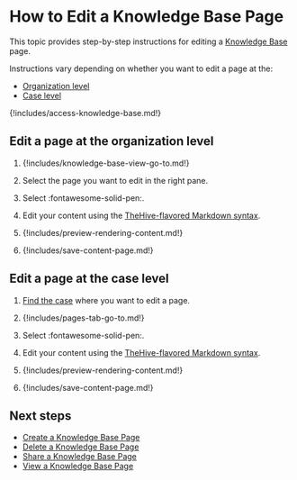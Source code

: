 # How to Edit a Knowledge Base Page

This topic provides step-by-step instructions for editing a [Knowledge Base](about-knowledge-base.md) page.

Instructions vary depending on whether you want to edit a page at the:  

* [Organization level](#edit-a-page-at-the-organization-level)  
* [Case level](#edit-a-page-at-the-case-level)

{!includes/access-knowledge-base.md!}

## Edit a page at the organization level

1. {!includes/knowledge-base-view-go-to.md!}

2. Select the page you want to edit in the right pane.

3. Select :fontawesome-solid-pen:.

4. Edit your content using the [TheHive-flavored Markdown syntax](../thehive-flavored-markdown.md).

5. {!includes/preview-rendering-content.md!}

6. {!includes/save-content-page.md!}

## Edit a page at the case level

1. [Find the case](../analyst-corner/cases/search-for-cases/find-a-case.md) where you want to edit a page.

2. {!includes/pages-tab-go-to.md!}

3. Select :fontawesome-solid-pen:.

4. Edit your content using the [TheHive-flavored Markdown syntax](../thehive-flavored-markdown.md).

5. {!includes/preview-rendering-content.md!}

6. {!includes/save-content-page.md!}

<h2>Next steps</h2>

* [Create a Knowledge Base Page](create-a-knowledge-base-page.md)
* [Delete a Knowledge Base Page](delete-a-knowledge-base-page.md)
* [Share a Knowledge Base Page](share-a-knowledge-base-page.md)
* [View a Knowledge Base Page](view-a-knowledge-base-page.md)
